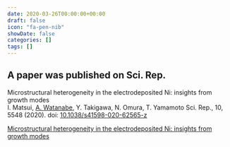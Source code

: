 ```yaml
---
date: 2020-03-26T00:00:00+00:00
draft: false
icon: "fa-pen-nib"
showDate: false
categories: []
tags: []
---
```


## A paper was published on Sci. Rep.

Microstructural heterogeneity in the electrodeposited Ni: insights from growth modes  
    I. Matsui, <u>A. Watanabe</u>, Y. Takigawa, N. Omura, T. Yamamoto
    Sci. Rep., 10, 5548 (2020).
    doi: [10.1038/s41598-020-62565-z](https://doi.org/10.1038/s41598-020-62565-z)

<script type="text/javascript" src="//cdn.plu.mx/widget-summary.js"></script>
<a href="https://plu.mx/plum/a/?doi=10.1038%2Fs41598-020-62565-z" data-orientation="vertical" data-hide-print="true" class="plumx-summary" data-site="plum" data-hide-when-empty="true">Microstructural heterogeneity in the electrodeposited Ni: insights from growth modes</a>